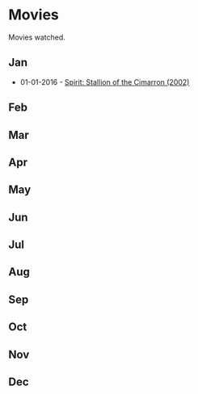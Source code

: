 # Movies
Movies watched.

## Jan
* 01-01-2016 - [Spirit: Stallion of the Cimarron (2002)](http://www.imdb.com/title/tt0166813/)
## Feb
## Mar
## Apr
## May
## Jun
## Jul
## Aug
## Sep
## Oct
## Nov
## Dec
